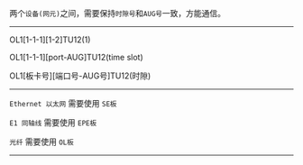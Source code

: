 两个`设备(网元)`之间，需要保持`时隙号`和`AUG号`一致，方能通信。

___

OL1[1-1-1][1-2]TU12(1)

OL1[1-1-1][port-AUG]TU12(time slot)

OL1[板卡号][端口号-AUG号]TU12(时隙)

___

`Ethernet 以太网` 需要使用 `SE板`

`E1 同轴线` 需要使用 `EPE板`

`光纤` 需要使用 `OL板`

___

